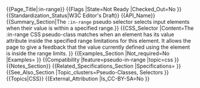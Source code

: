 {{Page_Title|&#58;in-range}}
{{Flags
|State=Not Ready
|Checked_Out=No
}}
{{Standardization_Status|W3C Editor's Draft}}
{{API_Name}}
{{Summary_Section|The <code>:in-range</code> pseudo selector selects input elements when their value is within a specified range.}}
{{CSS_Selector
|Content=The :in-range CSS pseudo-class matches when an element has its value attribute inside the specified range limitations for this element. It allows the page to give a feedback that the value currently defined using the element is inside the range limits.
}}
{{Examples_Section
|Not_required=No
|Examples=
}}
{{Compatibility
|feature=pseudo-in-range
|topic=css
}}
{{Notes_Section}}
{{Related_Specifications_Section
|Specifications=
}}
{{See_Also_Section
|Topic_clusters=Pseudo-Classes, Selectors
}}
{{Topics|CSS}}
{{External_Attribution
|Is_CC-BY-SA=No
}}